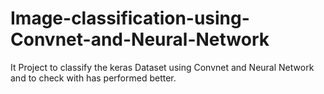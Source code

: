 # Image-classification-using-Convnet-and-Neural-Network
It Project to classify the keras Dataset using Convnet and Neural Network and to check with has performed better.

